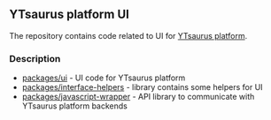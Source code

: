 ## YTsaurus platform UI

The repository contains code related to UI for [YTsaurus platform](https://ytsaurus.tech).

### Description

- [packages/ui](https://github.com/ytsaurus/ytsaurus-ui/tree/main/packages/ui) - UI code for YTsaurus platform
- [packages/interface-helpers](https://github.com/ytsaurus/ytsaurus-ui/tree/main/packages/interface-helpers) - library contains some helpers for UI
- [packages/javascript-wrapper](https://github.com/ytsaurus/ytsaurus-ui/tree/main/packages/javascript-wrapper) - API library to communicate with YTsaurus platform backends
